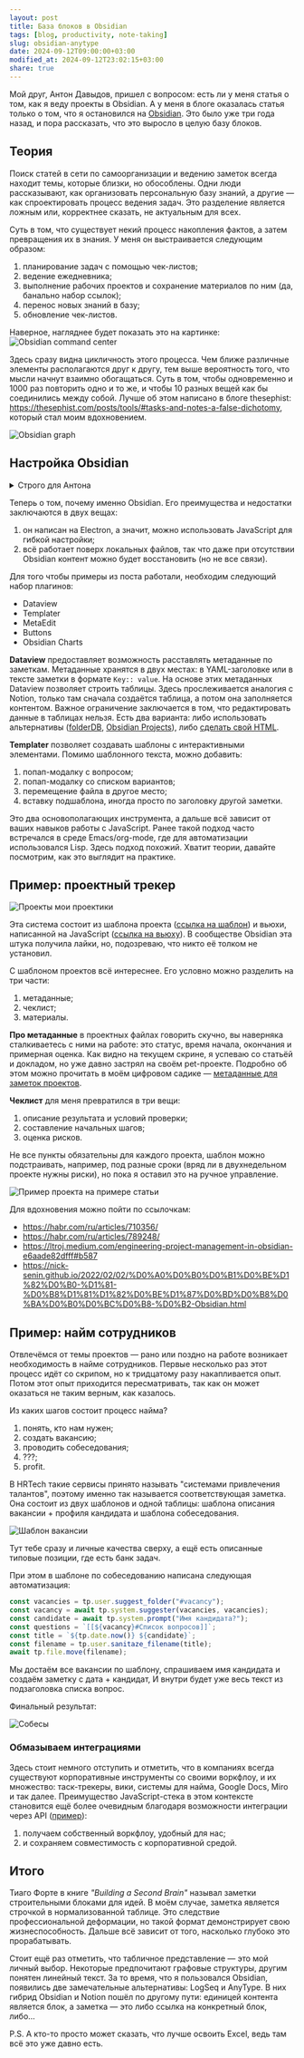 ```yaml
---
layout: post
title: База блоков в Obsidian
tags: [blog, productivity, note-taking]
slug: obsidian-anytype
date: 2024-09-12T09:00:00+03:00
modified_at: 2024-09-12T23:02:15+03:00
share: true
---
```


Мой друг, Антон Давыдов, пришел с вопросом: есть ли у меня статья о том, как я веду проекты в Obsidian. А у меня в блоге оказалась статья только о том, что я остановился на [Obsidian](https://vanadium23.me/obsidian/). Это было уже три года назад, и пора рассказать, что это выросло в целую базу блоков.

<!-- more -->

## Теория

Поиск статей в сети по самоорганизации и ведению заметок всегда находит темы, которые близки, но обособлены. Одни люди рассказывают, как организовать персональную базу знаний, а другие — как спроектировать процесс ведения задач. Это разделение является ложным или, корректнее сказать, не актуальным для всех.

Суть в том, что существует некий процесс накопления фактов, а затем превращения их в знания. У меня он выстраивается следующим образом:
1. планирование задач с помощью чек-листов;
2. ведение ежедневника;
3. выполнение рабочих проектов и сохранение материалов по ним (да, банально набор ссылок);
4. перенос новых знаний в базу;
5. обновление чек-листов.

Наверное, нагляднее будет показать это на картинке:
![Obsidian command center](/images/obsidian-command-center.png)

Здесь сразу видна цикличность этого процесса. Чем ближе различные элементы располагаются друг к другу, тем выше вероятность того, что мысли начнут взаимно обогащаться. Суть в том, чтобы одновременно и 1000 раз повторить одно и то же, и чтобы 10 разных вещей как бы соединились между собой. Лучше об этом написано в блоге thesephist: https://thesephist.com/posts/tools/#tasks-and-notes-a-false-dichotomy, который стал моим вдохновением.

![Obsidian graph](/images/obsidian-graph.png)

## Настройка Obsidian

<details>
<summary>Строго для Антона</summary>
Комбайны - это круто, потому что они свои.
</details>

Теперь о том, почему именно Obsidian. Его преимущества и недостатки заключаются в двух вещах: 
1. он написан на Electron, а значит, можно использовать JavaScript для гибкой настройки;
2. всё работает поверх локальных файлов, так что даже при отсутствии Obsidian контент можно будет восстановить (но не все связи).

Для того чтобы примеры из поста работали, необходим следующий набор плагинов:
- Dataview
- Templater
- MetaEdit
- Buttons
- Obsidian Charts

**Dataview** предоставляет возможность расставлять метаданные по заметкам. Метаданные хранятся в двух местах: в YAML-заголовке или в тексте заметки в формате `Key:: value`. На основе этих метаданных Dataview позволяет строить таблицы. Здесь прослеживается аналогия с Notion, только там сначала создаётся таблица, а потом она заполняется контентом. Важное ограничение заключается в том, что редактировать данные в таблицах нельзя. Есть два варианта: либо использовать альтернативы ([folderDB](https://rafaelgb.github.io/obsidian-db-folder/), [Obsidian Projects](https://github.com/marcusolsson/obsidian-projects)), либо [сделать свой HTML](https://github.com/vanadium23/obsidian-dataview-inlinedb).

**Templater** позволяет создавать шаблоны с интерактивными элементами. Помимо шаблонного текста, можно добавить:
1. попап-модалку с вопросом;
2. попап-модалку со списком вариантов;
3. перемещение файла в другое место;
4. вставку подшаблона, иногда просто по заголовку другой заметки.

Это два основополагающих инструмента, а дальше всё зависит от ваших навыков работы с JavaScript. Ранее такой подход часто встречался в среде Emacs/org-mode, где для автоматизации использовался Lisp. Здесь подход похожий. Хватит теории, давайте посмотрим, как это выглядит на практике.

## Пример: проектный трекер

![Проекты мои проектики](/images/projects.png)

Эта система состоит из шаблона проекта ([ссылка на шаблон](https://gist.github.com/vanadium23/4ddc068fd409e5bfdbb82f8fa10a7acf)) и вьюхи, написанной на JavaScript ([ссылка на вьюху](https://gist.github.com/vanadium23/55bc62afde8bdf422394dbe96124cc63)). В сообществе Obsidian эта штука получила лайки, но, подозреваю, что никто её толком не установил.

С шаблоном проектов всё интереснее. Его условно можно разделить на три части:
1. метаданные;
2. чеклист;
3. материалы.

**Про метаданные** в проектных файлах говорить скучно, вы наверняка сталкиваетесь с ними на работе: это статус, время начала, окончания и примерная оценка. Как видно на текущем скрине, я успеваю со статьёй и докладом, но уже давно застрял на своём pet-проекте. Подробно об этом можно прочитать в моём цифровом садике — [метаданные для заметок проектов](https://vanadium23.me/openbox/metadannye-dlya-zametok-proektov/).

**Чеклист** для меня превратился в три вещи:
1. описание результата и условий проверки;
2. составление начальных шагов;
3. оценка рисков.

Не все пункты обязательны для каждого проекта, шаблон можно подстраивать, например, под разные сроки (вряд ли в двухнедельном проекте нужны риски), но пока я оставил это на ручное управление.

![Пример проекта на примере статьи](/images/filled-project.png)

Для вдохновения можно пойти по ссылочкам:
* https://habr.com/ru/articles/710356/
* https://habr.com/ru/articles/789248/
* https://ltroj.medium.com/engineering-project-management-in-obsidian-e6aade82dfff#b587
* https://nick-senin.github.io/2022/02/02/%D0%A0%D0%B0%D0%B1%D0%BE%D1%82%D0%B0-%D1%81-%D0%B8%D1%81%D1%82%D0%BE%D1%87%D0%BD%D0%B8%D0%BA%D0%B0%D0%BC%D0%B8-%D0%B2-Obsidian.html

## Пример: найм сотрудников

Отвлечёмся от темы проектов — рано или поздно на работе возникает необходимость в найме сотрудников. Первые несколько раз этот процесс идёт со скрипом, но к тридцатому разу накапливается опыт. Потом этот опыт приходится пересматривать, так как он может оказаться не таким верным, как казалось.

Из каких шагов состоит процесс найма?
1. понять, кто нам нужен;
2. создать вакансию;
3. проводить собеседования;
4. ???;
5. profit.

В HRTech такие сервисы принято называть "системами привлечения талантов", поэтому именно так называется соответствующая заметка. Она состоит из двух шаблонов и одной таблицы: шаблона описания вакансии + профиля кандидата и шаблона собеседования.

![Шаблон вакансии](/images/vacancy.png)

Тут тебе сразу и личные качества сверху, а ещё есть описанные типовые позиции, где есть банк задач. 

При этом в шаблоне по собеседованию написана следующая автоматизация:
```js
const vacancies = tp.user.suggest_folder("#vacancy");
const vacancy = await tp.system.suggester(vacancies, vacancies);
const candidate = await tp.system.prompt("Имя кандидата?");
const questions = `[[${vacancy}#Список вопросов]]`;
const title = `${tp.date.now()} ${candidate}`;
const filename = tp.user.sanitaze_filename(title);
await tp.file.move(filename);
```

Мы достаём все вакансии по шаблону, спрашиваем имя кандидата и создаём заметку с дата + кандидат, И внутри будет уже весь текст из подзаголовка списка вопрос.

Финальный результат:

![Собесы](/images/interviews.png)

### Обмазываем интеграциями

Здесь стоит немного отступить и отметить, что в компаниях всегда существуют корпоративные инструменты со своими воркфлоу, и их множество: таск-трекеры, вики, системы для найма, Google Docs, Miro и так далее. Преимущество JavaScript-стека в этом контексте становится ещё более очевидным благодаря возможности интеграции через API ([пример](https://gist.github.com/vanadium23/a0cfcc0644c9571f752b43ad6b042c02)):

1. получаем собственный воркфлоу, удобный для нас;
2. и сохраняем совместимость с корпоративной средой.

## Итого

Тиаго Форте в книге *"Building a Second Brain"* называл заметки строительными блоками для идей. В моём случае, заметка является строчкой в нормализованной таблице. Это следствие профессиональной деформации, но такой формат демонстрирует свою жизнеспособность. Дальше всё зависит от того, насколько глубоко это прорабатывать.

Стоит ещё раз отметить, что табличное представление — это мой личный выбор. Некоторые предпочитают графовые структуры, другим понятен линейный текст. За то время, что я пользовался Obsidian, появились две замечательные альтернативы: LogSeq и AnyType. В них гибрид Obsidian и Notion пошёл по другому пути: единицей контента является блок, а заметка — это либо ссылка на конкретный блок, либо...

P.S. А кто-то просто может сказать, что лучше освоить Excel, ведь там всё это уже давно есть.